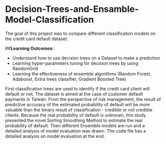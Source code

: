 # Decision-Trees-and-Ensamble-Model-Classification
The goal of this project was to compare different classification models on the credit card default dataset.

##<b>Learning Outcomes:</b>
<ul>
<li>Understand how to use decision trees on a Dataset to make a prediction</li>
<li>Learning hyper-parameters tuning for decision trees by using RandomGrid</li>
<li>Learning the effectiveness of ensemble algorithms (Random Forest, Adaboost, Extra trees classifier, Gradient Boosted Tree)</li>
</ul>

First classification trees are used to identify if the credit card client will default or not. The dataset is aimed at the case of customer default payments in Taiwan. From the perspective of risk management, the result of predictive accuracy of the estimated probability of default will be more valuable than the binary result of classification - credible or not credible clients. Because the real probability of default is unknown, this study presented the novel Sorting Smoothing Method to estimate the real probability of default.
Then different Ensemble models are run and a detailed analysis of model evaluation was drawn. The code file has a detailed analysis on model evaluation at the end.
